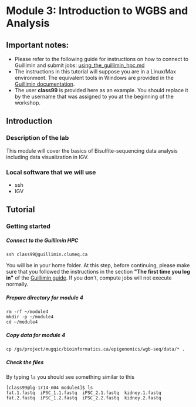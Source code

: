 # Module 3: Introduction to WGBS and Analysis 

## Important notes:
* Please refer to the following guide for instructions on how to connect to Guillimin and submit jobs: [using_the_guillimin_hpc.md](using_the_guillimin_hpc.md)
* The instructions in this tutorial will suppose you are in a Linux/Max environment. The equivalent tools in Windows are provided in the [Guillimin documentation](using_the_guillimin_hpc.md).
* The user **class99** is provided here as an example. You should replace it by the username that was assigned to you at the beginning of the workshop.


## Introduction

### Description of the lab
This module will cover the basics of Bisulfite-sequencing data analysis including data visualization in IGV.

### Local software that we will use
* ssh
* IGV


## Tutorial

### Getting started

#####  Connect to the Guillimin HPC
```
ssh class99@guillimin.clumeq.ca
```

You will be in your home folder. At this step, before continuing, please make sure that you followed the instructions in the section **"The first time you log in"** of the [Guillimin guide](using_the_guillimin_hpc.md). If you don't, compute jobs will not execute normally.

##### Prepare directory for module 4
```
rm -rf ~/module4
mkdir -p ~/module4
cd ~/module4
```

##### Copy data for module 4
```
cp /gs/project/mugqic/bioinformatics.ca/epigenomics/wgb-seq/data/* .
```

##### Check the files
By typing ```ls``` you should see something similar to this
```
[class99@lg-1r14-n04 module4]$ ls
fat.1.fastq  iPSC_1.1.fastq  iPSC_2.1.fastq  kidney.1.fastq
fat.2.fastq  iPSC_1.2.fastq  iPSC_2.2.fastq  kidney.2.fastq
```


